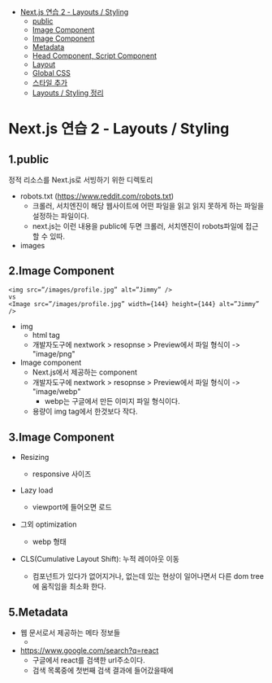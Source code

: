 <!-- TOC -->

- [Next.js 연습 2 - Layouts / Styling](#nextjs-%EC%97%B0%EC%8A%B5-2---layouts--styling)
  - [public](#public)
  - [Image Component](#image-component)
  - [Image Component](#image-component)
  - [Metadata](#metadata)
  - [Head Component, Script Component](#head-component-script-component)
  - [Layout](#layout)
  - [Global CSS](#global-css)
  - [스타일 추가](#%EC%8A%A4%ED%83%80%EC%9D%BC-%EC%B6%94%EA%B0%80)
  - [Layouts / Styling 정리](#layouts--styling-%EC%A0%95%EB%A6%AC)

<!-- /TOC -->

# Next.js 연습 2 - Layouts / Styling

## 1.public

정적 리소스를 Next.js로 서빙하기 위한 디렉토리

- robots.txt (https://www.reddit.com/robots.txt)
  - 크롤러, 서치엔진이 해당 웹사이트에 어떤 파일을 읽고 읽지 못하게 하는 파일을 설정하는 파일이다.
  - next.js는 이런 내용을 public에 두면 크롤러, 서치엔진이 robots파일에 접근 할 수 있따.
- images

## 2.Image Component

```
<img src=”/images/profile.jpg” alt=”Jimmy” />
vs
<Image src=”/images/profile.jpg” width={144} height={144} alt=”Jimmy” />

```

- img
  - html tag
  - 개발자도구에 nextwork > resopnse > Preview에서 파일 형식이 -> "image/png"
- Image component
  - Next.js에서 제공하는 component
  - 개발자도구에 nextwork > resopnse > Preview에서 파일 형식이 -> "image/webp"
    - webp는 구글에서 만든 이미지 파일 형식이다.
  - 용량이 img tag에서 한것보다 작다.

## 3.Image Component

- Resizing
  - responsive 사이즈
- Lazy load
  - viewport에 들어오면 로드
- 그외 optimization

  - webp 형태

- CLS(Cumulative Layout Shift): 누적 레이아웃 이동
  - 컴포넌트가 있다가 없어지거나, 없는데 있는 현상이 일어나면서 다른 dom tree에 움직임을 최소화 한다.

## 5.Metadata

- 웹 문서로서 제공하는 메타 정보들
  - <title>제목</title>
- https://www.google.com/search?q=react
  - 구글에서 react를 검색한 url주소이다.
  - 검색 목록중에 첫번째 검색 결과에 들어갔을때에 <title> 태그에 작성된게 구글 검색 목록 리스트에 반여이 된다.
    - 즉 구글 검색 엔진이 사이트의 title 메타 정보를 크롤링해서 검색 목록에 보여준다.

## 6.Head Component, Script Component

- Head Component
  - title / image / description 등 og(open graph) tag
  - icon
  - third party script(ex. google-analytics..)
- Script Component
  - strategy
    - load하는 stript를 어떤 전략으로 load할지 정할 수 있다.
  - onLoad
    - 페이지가 load가 끝났을때 어떤 동작을 실행할 수 있다.

## 7.Layout

- 공통 컴포넌트로 만들고
- ./layout.module.css 라는 CSS 모듈을 만들어 보자

- .container 클래스 스타일을 만들고
- Layout 에서 해당 클래스네임을 사용하면 css가 적용

## 8.Global CSS

- pages/\_app.js 만들고
- styles/global.css 만들고 전역으로 적용할 스타일을 정의하고
- \_app.js 에서 import ‘../styles/global.css’ 해보자

- https://nextjs.org/learn/basics/assets-metadata-css/global-styles

## 9.스타일 추가

- components/layout.module.css 에 스타일 추가
- styles/utils.module.css 생성
- components/Layout.js 보강
- pages/index.js 변경

  https://nextjs.org/learn/basics/assets-metadata-css/polishing-layout

## 10.Layouts / Styling 정리

- 정적 리소스 -> /public (robots.txt / images 등)
- Image component -> 이미지 관련 최적화 기능
- Metadata -> Head / Script
- Styling -> styled-jsx / CSS modules
